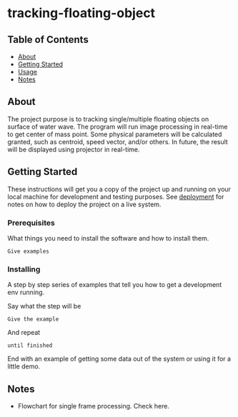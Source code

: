 # tracking-floating-object

## Table of Contents

- [About](#about)
- [Getting Started](#getting_started)
- [Usage](#usage)
- [Notes](#notes)

## About <a name = "about"></a>

The project purpose is to tracking single/multiple floating objects on surface of water wave. The program will run image processing in real-time to get center of mass point. Some physical parameters will be calculated granted, such as centroid, speed vector, and/or others. In future, the result will be displayed using projector in real-time.


## Getting Started <a name = "getting_started"></a>

These instructions will get you a copy of the project up and running on your local machine for development and testing purposes. See [deployment](#deployment) for notes on how to deploy the project on a live system.

### Prerequisites

What things you need to install the software and how to install them.

```
Give examples
```

### Installing

A step by step series of examples that tell you how to get a development env running.

Say what the step will be

```
Give the example
```

And repeat

```
until finished
```

End with an example of getting some data out of the system or using it for a little demo.

## Notes <a name = "notes"></a>

- Flowchart for single frame processing. Check here.
